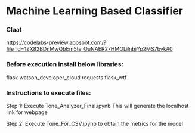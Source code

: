 # Machine Learning Based Classifier

### Claat

https://codelabs-preview.appspot.com/?file_id=1ZX82BDnMwQbEm5te_OuNAER27HMOLilnbiYp2MS7bvk#0

### Before execution install below libraries:

flask
watson_developer_cloud
requests
flask_wtf

### Instructions to execute files:

Step 1: Execute Tone_Analyzer_Final.ipynb This will generate the localhost link for webpage

Step 2: Execute Tone_For_CSV.ipynb to obtain the metrics for the model


